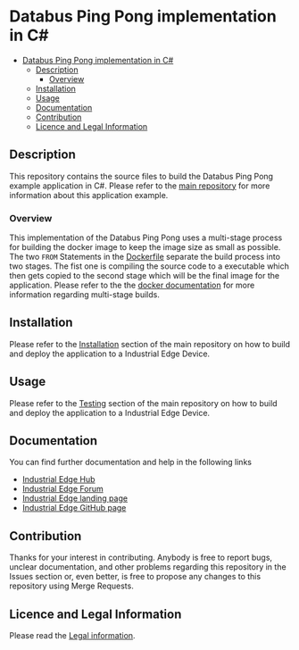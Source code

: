 # Databus Ping Pong implementation in C#





- [Databus Ping Pong implementation in C#](#databus-ping-pong-implementation-in-c-)
  * [Description](#description)
    + [Overview](#overview)
  * [Installation](#installation)
  * [Usage](#usage)
  * [Documentation](#documentation)
  * [Contribution](#contribution)
  * [Licence and Legal Information](#licence-and-legal-information)

## Description
This repository contains the source files to build the Databus Ping Pong example application in C#. Please refer to the [main repository](https://github.com/industrial-edge/databus-ping-pong) for more information about this application example.

### Overview

This implementation of the Databus Ping Pong uses a multi-stage process for building the docker image to keep the image size as small as possible. The two ``FROM`` Statements in the [Dockerfile](src/Dockerfile) separate the build process into two stages. 
The fist one is compiling the source code to a executable which then gets copied to the second stage which will be the final image for the application. Please refer to the the [docker documentation](https://docs.docker.com/develop/develop-images/multistage-build/) for more information regarding multi-stage builds.



## Installation

Please refer to the [Installation](https://github.com/industrial-edge/databus-ping-pong/blob/main/docs/Installation.md) section of the main repository on how to build and deploy the application to a Industrial Edge Device.

## Usage

Please refer to the [Testing](https://github.com/industrial-edge/databus-ping-pong/blob/main/docs/Installation.md#testing-the-application-using-simatic-flow-creator) section of the main repository on how to build and deploy the application to a Industrial Edge Device.

## Documentation

  
You can find further documentation and help in the following links
  - [Industrial Edge Hub](https://iehub.eu1.edge.siemens.cloud/#/documentation)
  - [Industrial Edge Forum](https://www.siemens.com/industrial-edge-forum)
  - [Industrial Edge landing page](https://new.siemens.com/global/en/products/automation/topic-areas/industrial-edge/simatic-edge.html)
  - [Industrial Edge GitHub page](https://github.com/industrial-edge)
  
## Contribution

Thanks for your interest in contributing. Anybody is free to report bugs, unclear documentation, and other problems regarding this repository in the Issues section or, even better, is free to propose any changes to this repository using Merge Requests.

## Licence and Legal Information

Please read the [Legal information](LICENSE.md).